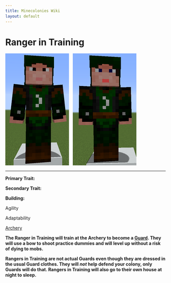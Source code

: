 ```yaml
---
title: Minecolonies Wiki
layout: default
---
```

# Ranger in Training

<div class="infobox box text-center">
<img src="../../assets/images/workers/ranger_m.png" alt="Guard Ranger Male" />&nbsp;&nbsp;&nbsp;<img src="../../assets/images/workers/ranger_f.png" alt="Guard Ranger Female" />
<hr />
  <div class="row section-text text-left">
    <div class="col">
      <p><strong>Primary Trait:</strong></p>
      <p><strong>Secondary Trait:</strong></p>
      <p><strong>Building:</strong></p>
    </div>
    <div class="col">
      <p class="traitp">Agility</p>
      <p class="traits">Adaptability</p>
      <p><a href="../buildings/archery">Archery</a><b></p>
    </div>
  </div>
</div>

The Ranger in Training will train at the Archery to become a [Guard](../../source/workers/guard). They will use a bow to shoot practice dummies and will level up without a risk of dying to mobs.

Rangers in Training are not actual Guards even though they are dressed in the usual Guard clothes. They will *not* help defend your colony, only Guards will do that. Rangers in Training will also go to their own house at night to sleep.
